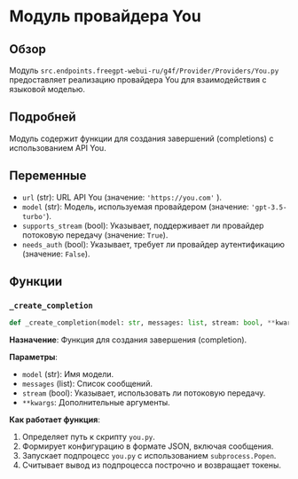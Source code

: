 # Модуль провайдера You

## Обзор

Модуль `src.endpoints.freegpt-webui-ru/g4f/Provider/Providers/You.py` предоставляет реализацию провайдера You для взаимодействия с языковой моделью.

## Подробней

Модуль содержит функции для создания завершений (completions) с использованием API You.

## Переменные

*   `url` (str): URL API You (значение: `'https://you.com'` ).
*   `model` (str): Модель, используемая провайдером (значение: `'gpt-3.5-turbo'`).
*   `supports_stream` (bool): Указывает, поддерживает ли провайдер потоковую передачу (значение: `True`).
*   `needs_auth` (bool): Указывает, требует ли провайдер аутентификацию (значение: `False`).

## Функции

### `_create_completion`

```python
def _create_completion(model: str, messages: list, stream: bool, **kwargs):
```

**Назначение**: Функция для создания завершения (completion).

**Параметры**:

*   `model` (str): Имя модели.
*   `messages` (list): Список сообщений.
*   `stream` (bool): Указывает, использовать ли потоковую передачу.
*   `**kwargs`: Дополнительные аргументы.

**Как работает функция**:

1.  Определяет путь к скрипту `you.py`.
2.  Формирует конфигурацию в формате JSON, включая сообщения.
3.  Запускает подпроцесс `you.py` с использованием `subprocess.Popen`.
4.  Считывает вывод из подпроцесса построчно и возвращает токены.
